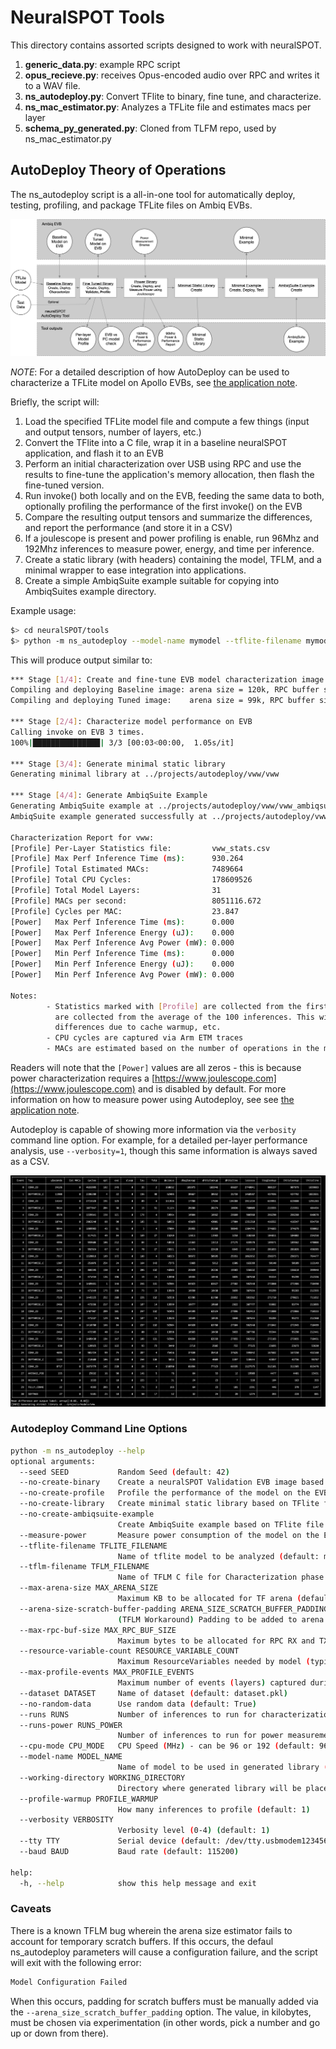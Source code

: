 # NeuralSPOT Tools
This directory contains assorted scripts designed to work with neuralSPOT.

1. **generic_data.py**: example RPC script
2. **opus_recieve.py**: receives Opus-encoded audio over RPC and writes it to a WAV file.
3. **ns_autodeploy.py**: Convert TFlite to binary, fine tune, and characterize.
4. **ns_mac_estimator.py**: Analyzes a TFLite file and estimates macs per layer
5. **schema_py_generated.py**: Cloned from TLFM repo, used by ns_mac_estimator.py


## AutoDeploy Theory of Operations
The ns_autodeploy script is a all-in-one tool for automatically deploy, testing, profiling, and package TFLite files on Ambiq EVBs.



![image-20230331153515132](../docs/images/autodeploy-flow.png)

*NOTE*: For a detailed description of how AutoDeploy can be used to characterize a TFLite model on Apollo EVBs, see [the application note](../docs/From%20TF%20to%20EVB%20-%20testing,%20profiling,%20and%20deploying%20AI%20models.md).


Briefly, the script will:

1. Load the specified TFLite model file and compute a few things (input and output tensors, number of layers, etc.)
1. Convert the TFlite into a C file, wrap it in a baseline neuralSPOT application, and flash it to an EVB
1. Perform an initial characterization over USB using RPC and use the results to fine-tune the application's memory allocation, then flash the fine-tuned version.
1. Run invoke() both locally and on the EVB, feeding the same data to both, optionally profiling the performance of the first invoke() on the EVB
1. Compare the resulting output tensors and summarize the differences, and report the performance (and store it in a CSV)
1. If a joulescope is present and power profiling is enable, run 96Mhz and 192Mhz inferences to measure power, energy, and time per inference.
1. Create a static library (with headers) containing the model, TFLM, and a minimal wrapper to ease integration into applications.
1. Create a simple AmbiqSuite example suitable for copying into AmbiqSuites example directory.

Example usage:
```bash
$> cd neuralSPOT/tools
$> python -m ns_autodeploy --model-name mymodel --tflite-filename mymodel.tflite
```

This will produce output similar to:

```bash
*** Stage [1/4]: Create and fine-tune EVB model characterization image
Compiling and deploying Baseline image: arena size = 120k, RPC buffer size = 4096, Resource Variables count = 0
Compiling and deploying Tuned image:    arena size = 99k, RPC buffer size = 4096, Resource Variables count = 0

*** Stage [2/4]: Characterize model performance on EVB
Calling invoke on EVB 3 times.
100%|███████████████| 3/3 [00:03<00:00,  1.05s/it]

*** Stage [3/4]: Generate minimal static library
Generating minimal library at ../projects/autodeploy/vww/vww

*** Stage [4/4]: Generate AmbiqSuite Example
Generating AmbiqSuite example at ../projects/autodeploy/vww/vww_ambiqsuite
AmbiqSuite example generated successfully at ../projects/autodeploy/vww/vww_ambiqsuite

Characterization Report for vww:
[Profile] Per-Layer Statistics file:         vww_stats.csv
[Profile] Max Perf Inference Time (ms):      930.264
[Profile] Total Estimated MACs:              7489664
[Profile] Total CPU Cycles:                  178609526
[Profile] Total Model Layers:                31
[Profile] MACs per second:                   8051116.672
[Profile] Cycles per MAC:                    23.847
[Power]   Max Perf Inference Time (ms):      0.000
[Power]   Max Perf Inference Energy (uJ):    0.000
[Power]   Max Perf Inference Avg Power (mW): 0.000
[Power]   Min Perf Inference Time (ms):      0.000
[Power]   Min Perf Inference Energy (uJ):    0.000
[Power]   Min Perf Inference Avg Power (mW): 0.000

Notes:
        - Statistics marked with [Profile] are collected from the first inference, whereas [Power] statistics
          are collected from the average of the 100 inferences. This will lead to slight
          differences due to cache warmup, etc.
        - CPU cycles are captured via Arm ETM traces
        - MACs are estimated based on the number of operations in the model, not via instrumented code
```

Readers will note that the `[Power]` values are all zeros - this is because power characterization requires a [https://www.joulescope.com](https://www.joulescope.com) and is disabled by default. For more information on how to measure power using Autodeploy, see see [the application note](../docs/From%20TF%20to%20EVB%20-%20testing,%20profiling,%20and%20deploying%20AI%20models.md).

Autodeploy is capable of showing more information via the `verbosity` command line option. For example, for a detailed per-layer performance analysis, use `--verbosity=1`, though this same information is always saved as a CSV.


![image-20230331154338838](../docs/images/image-20230331154338838.png)

### Autodeploy Command Line Options

```bash
python -m ns_autodeploy --help
optional arguments:
  --seed SEED           Random Seed (default: 42)
  --no-create-binary    Create a neuralSPOT Validation EVB image based on TFlite file (default: True)
  --no-create-profile   Profile the performance of the model on the EVB (default: True)
  --no-create-library   Create minimal static library based on TFlite file (default: True)
  --no-create-ambiqsuite-example
                        Create AmbiqSuite example based on TFlite file (default: True)
  --measure-power       Measure power consumption of the model on the EVB using Joulescope (default: False)
  --tflite-filename TFLITE_FILENAME
                        Name of tflite model to be analyzed (default: model.tflite)
  --tflm-filename TFLM_FILENAME
                        Name of TFLM C file for Characterization phase (default: mut_model_data.h)
  --max-arena-size MAX_ARENA_SIZE
                        Maximum KB to be allocated for TF arena (default: 120)
  --arena-size-scratch-buffer-padding ARENA_SIZE_SCRATCH_BUFFER_PADDING
                        (TFLM Workaround) Padding to be added to arena size to account for scratch buffer (in KB) (default: 0)
  --max-rpc-buf-size MAX_RPC_BUF_SIZE
                        Maximum bytes to be allocated for RPC RX and TX buffers (default: 4096)
  --resource-variable-count RESOURCE_VARIABLE_COUNT
                        Maximum ResourceVariables needed by model (typically used by RNNs) (default: 0)
  --max-profile-events MAX_PROFILE_EVENTS
                        Maximum number of events (layers) captured during model profiling (default: 40)
  --dataset DATASET     Name of dataset (default: dataset.pkl)
  --no-random-data      Use random data (default: True)
  --runs RUNS           Number of inferences to run for characterization (default: 100)
  --runs-power RUNS_POWER
                        Number of inferences to run for power measurement (default: 100)
  --cpu-mode CPU_MODE   CPU Speed (MHz) - can be 96 or 192 (default: 96)
  --model-name MODEL_NAME
                        Name of model to be used in generated library (default: model)
  --working-directory WORKING_DIRECTORY
                        Directory where generated library will be placed (default: ../projects/autodeploy)
  --profile-warmup PROFILE_WARMUP
                        How many inferences to profile (default: 1)
  --verbosity VERBOSITY
                        Verbosity level (0-4) (default: 1)
  --tty TTY             Serial device (default: /dev/tty.usbmodem1234561)
  --baud BAUD           Baud rate (default: 115200)

help:
  -h, --help            show this help message and exit
```

### Caveats
There is a known TFLM bug wherein the arena size estimator fails to account for temporary scratch buffers. If this occurs, the defaul ns_autodeploy parameters will cause a configuration failure, and the script will exit with the following error:
```bash
Model Configuration Failed
```
When this occurs, padding for scratch buffers must be manually added via the `--arena_size_scratch_buffer_padding` option. The value, in kilobytes, must be chosen via experimentation (in other words, pick a number and go up or down from there).
